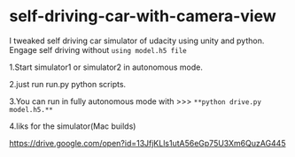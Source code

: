 # self-driving-car-with-camera-view 

I tweaked self driving car simulator of udacity using unity and python.
Engage self driving without `using model.h5 file`


1.Start simulator1 or simulator2 in autonomous mode.

2.just run run.py python scripts.

3.You can run in fully autonomous mode with   >>> `**python drive.py model.h5.**`

4.liks for the simulator(Mac builds)

https://drive.google.com/open?id=13JfjKLls1utA56eGp75U3Xm6QuzAG445
